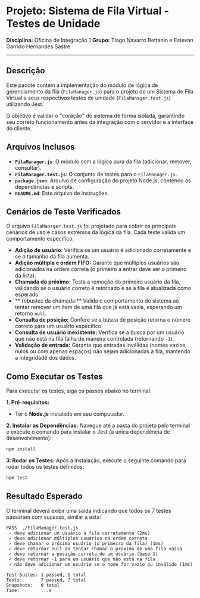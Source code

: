 # Projeto: Sistema de Fila Virtual - Testes de Unidade

**Disciplina:** Oficina de Integração 1
**Grupo:** Tiago Navarro Bettanin e Estevan Garrido Hernandes Sastre

---

## Descrição

Este pacote contém a implementação do módulo de lógica de gerenciamento da fila (`FilaManager.js`) para o projeto de um Sistema de Fila Virtual e seus respectivos testes de unidade (`FilaManager.test.js`) utilizando Jest.

O objetivo é validar o "coração" do sistema de forma isolada, garantindo seu correto funcionamento antes da integração com o servidor e a interface do cliente.

## Arquivos Inclusos

- **`FilaManager.js`**: O módulo com a lógica pura da fila (adicionar, remover, consultar).
- **`FilaManager.test.js`**: O conjunto de testes para o `FilaManager.js`.
- **`package.json`**: Arquivo de configuração do projeto Node.js, contendo as dependências e scripts.
- **`README.md`**: Este arquivo de instruções.

## Cenários de Teste Verificados

O arquivo `FilaManager.test.js` foi projetado para cobrir os principais cenários de uso e casos extremos da lógica da fila. Cada teste valida um comportamento específico:

* **Adição de usuário:** Verifica se um usuário é adicionado corretamente e se o tamanho da fila aumenta.
* **Adição múltipla e ordem FIFO:** Garante que múltiplos usuários são adicionados na ordem correta (o primeiro a entrar deve ser o primeiro da lista).
* **Chamada do próximo:** Testa a remoção do primeiro usuário da fila, validando se o usuário correto é retornado e se a fila é atualizada como esperado.
* ** robustez da chamada:** Valida o comportamento do sistema ao tentar remover um item de uma fila que já está vazia, esperando um retorno `null`.
* **Consulta de posição:** Confere se a busca de posição retorna o número correto para um usuário específico.
* **Consulta de usuário inexistente:** Verifica se a busca por um usuário que não está na fila falha de maneira controlada (retornando `-1`).
* **Validação de entrada:** Garante que entradas inválidas (nomes vazios, nulos ou com apenas espaços) não sejam adicionadas à fila, mantendo a integridade dos dados.

## Como Executar os Testes

Para executar os testes, siga os passos abaixo no terminal:

**1. Pré-requisitos:**
   - Ter o **Node.js** instalado em seu computador.

**2. Instalar as Dependências:**
   Navegue até a pasta do projeto pelo terminal e execute o comando para instalar o Jest (a única dependência de desenvolvimento):
   ```bash
   npm install
   ```

**3. Rodar os Testes:**
   Após a instalação, execute o seguinte comando para rodar todos os testes definidos:
   ```bash
   npm test
   ```

## Resultado Esperado

O terminal deverá exibir uma saída indicando que todos os 7 testes passaram com sucesso, similar a esta:

```
PASS  ./FilaManager.test.js
 ✓ deve adicionar um usuário à fila corretamente (2ms)
 ✓ deve adicionar múltiplos usuários na ordem correta
 ✓ deve chamar o próximo usuário (o primeiro da fila) (1ms)
 ✓ deve retornar null ao tentar chamar o próximo de uma fila vazia
 ✓ deve retornar a posição correta de um usuário (base 1)
 ✓ deve retornar -1 para um usuário que não está na fila
 ✓ não deve adicionar um usuário se o nome for vazio ou inválido (1ms)

Test Suites: 1 passed, 1 total
Tests:       7 passed, 7 total
Snapshots:   0 total
Time:        ...s
```

